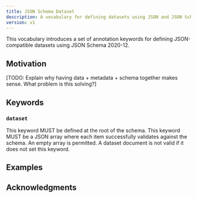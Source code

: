 ```yaml
---
title: JSON Schema Dataset
description: A vocabulary for defining datasets using JSON and JSON Schema
version: v1
---
```


This vocabulary introduces a set of annotation keywords for defining
JSON-compatible datasets using JSON Schema 2020-12.

Motivation
----------

[TODO: Explain why having data + metadata + schema together makes sense. What
problem is this solving?]

Keywords
--------

### `dataset`

This keyword MUST be defined at the root of the schema. This keyword MUST be a
JSON array where each item successfully validates against the schema. An empty
array is permitted. A dataset document is not valid if it does not set this
keyword.

Examples
--------

Acknowledgments
---------------

